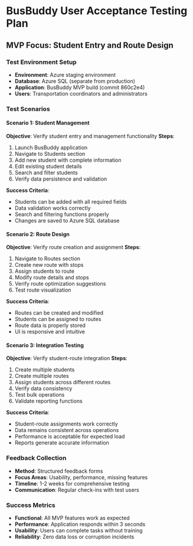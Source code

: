 # BusBuddy User Acceptance Testing Plan
## MVP Focus: Student Entry and Route Design

### Test Environment Setup
- **Environment**: Azure staging environment
- **Database**: Azure SQL (separate from production)
- **Application**: BusBuddy MVP build (commit 860c2e4)
- **Users**: Transportation coordinators and administrators

### Test Scenarios

#### Scenario 1: Student Management
**Objective**: Verify student entry and management functionality
**Steps**:
1. Launch BusBuddy application
2. Navigate to Students section
3. Add new student with complete information
4. Edit existing student details
5. Search and filter students
6. Verify data persistence and validation

**Success Criteria**:
- Students can be added with all required fields
- Data validation works correctly
- Search and filtering functions properly
- Changes are saved to Azure SQL database

#### Scenario 2: Route Design
**Objective**: Verify route creation and assignment
**Steps**:
1. Navigate to Routes section
2. Create new route with stops
3. Assign students to route
4. Modify route details and stops
5. Verify route optimization suggestions
6. Test route visualization

**Success Criteria**:
- Routes can be created and modified
- Students can be assigned to routes
- Route data is properly stored
- UI is responsive and intuitive

#### Scenario 3: Integration Testing
**Objective**: Verify student-route integration
**Steps**:
1. Create multiple students
2. Create multiple routes
3. Assign students across different routes
4. Verify data consistency
5. Test bulk operations
6. Validate reporting functions

**Success Criteria**:
- Student-route assignments work correctly
- Data remains consistent across operations
- Performance is acceptable for expected load
- Reports generate accurate information

### Feedback Collection
- **Method**: Structured feedback forms
- **Focus Areas**: Usability, performance, missing features
- **Timeline**: 1-2 weeks for comprehensive testing
- **Communication**: Regular check-ins with test users

### Success Metrics
- **Functional**: All MVP features work as expected
- **Performance**: Application responds within 3 seconds
- **Usability**: Users can complete tasks without training
- **Reliability**: Zero data loss or corruption incidents
